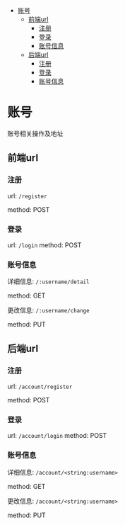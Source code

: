 <!-- TOC depthFrom:1 depthTo:6 withLinks:1 updateOnSave:1 orderedList:0 -->

- [账号](#账号)
	- [前端url](#前端url)
		- [注册](#注册)
		- [登录](#登录)
		- [账号信息](#账号信息)
	- [后端url](#后端url)
		- [注册](#注册)
		- [登录](#登录)
		- [账号信息](#账号信息)

<!-- /TOC -->

# 账号

账号相关操作及地址

## 前端url

### 注册

url: `/register`

method: POST

### 登录

url: `/login`
method: POST

### 账号信息

详细信息: `/:username/detail`

method: GET

更改信息: `/:username/change`

method: PUT

## 后端url

### 注册

url: `/account/register`

method: POST

### 登录

url: `/account/login`
method: POST

### 账号信息

详细信息: `/account/<string:username>`

method: GET

更改信息: `/account/<string:username>`

method: PUT

